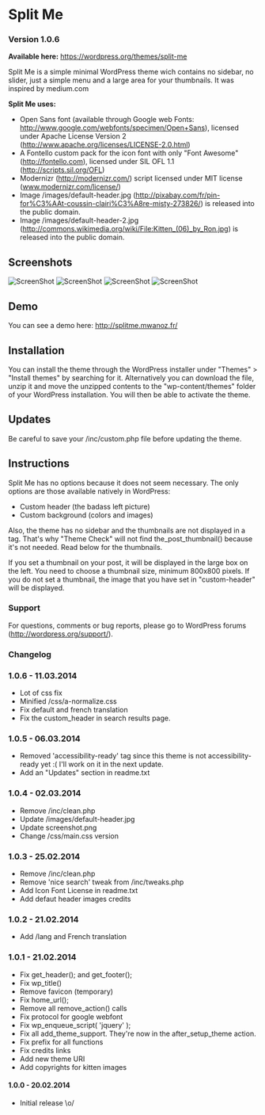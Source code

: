 Split Me
========

### Version 1.0.6

**Available here:** https://wordpress.org/themes/split-me

Split Me is a simple minimal WordPress theme wich contains no sidebar, no slider, just a simple menu and a large area for your thumbnails. It was inspired by medium.com

**Split Me uses:**
* Open Sans font (available through Google web Fonts: http://www.google.com/webfonts/specimen/Open+Sans), licensed under Apache License Version 2 (http://www.apache.org/licenses/LICENSE-2.0.html)
* A Fontello custom pack for the icon font with only "Font Awesome" (http://fontello.com), licensed under SIL OFL 1.1 (http://scripts.sil.org/OFL)
* Modernizr (http://modernizr.com/) script licensed under MIT license (www.modernizr.com/license/)
* Image /images/default-header.jpg (http://pixabay.com/fr/pin-for%C3%AAt-coussin-clairi%C3%A8re-misty-273826/) is released into the public domain.
* Image /images/default-header-2.jpg (http://commons.wikimedia.org/wiki/File:Kitten_(06)_by_Ron.jpg) is released into the public domain.

## Screenshots

![ScreenShot](https://raw2.github.com/Manoz/split-me/master/screenshots/screen-1.png)
![ScreenShot](https://raw2.github.com/Manoz/split-me/master/screenshots/screen-2.png)
![ScreenShot](https://raw2.github.com/Manoz/split-me/master/screenshots/screen-3.png)
![ScreenShot](https://raw2.github.com/Manoz/split-me/master/screenshots/screen-4.png)

## Demo

You can see a demo here: http://splitme.mwanoz.fr/

## Installation

You can install the theme through the WordPress installer under "Themes" > "Install themes" by searching for it.
Alternatively you can download the file, unzip it and move the unzipped contents to the "wp-content/themes" folder
of your WordPress installation. You will then be able to activate the theme.

## Updates 

Be careful to save your /inc/custom.php file before updating the theme.

## Instructions

Split Me has no options because it does not seem necessary.
The only options are those available natively in WordPress:
* Custom header (the badass left picture)
* Custom background (colors and images)

Also, the theme has no sidebar and the thumbnails are not displayed in a <img> tag. That's why "Theme Check" will not find the_post_thumbnail() because it's not needed. Read below for the thumbnails.

If you set a thumbnail on your post, it will be displayed in the large box on the left. You need to choose a thumbnail size, minimum 800x800 pixels. 
If you do not set a thumbnail, the image that you have set in "custom-header" will be displayed.

### Support

For questions, comments or bug reports, please go to WordPress forums (http://wordpress.org/support/).

### Changelog

### 1.0.6 - 11.03.2014
* Lot of css fix
* Minified /css/a-normalize.css
* Fix default and french translation
* Fix the custom_header in search results page.

### 1.0.5 - 06.03.2014
* Removed 'accessibility-ready' tag since this theme is not accessibility-ready yet :( I'll work on it in the next update.
* Add an "Updates" section in readme.txt

### 1.0.4 - 02.03.2014
* Remove /inc/clean.php
* Update /images/default-header.jpg
* Update screenshot.png
* Change /css/main.css version

### 1.0.3 - 25.02.2014
* Remove /inc/clean.php
* Remove 'nice search' tweak from /inc/tweaks.php
* Add Icon Font License in readme.txt
* Add defaut header images credits

### 1.0.2 - 21.02.2014
* Add /lang and French translation

### 1.0.1 - 21.02.2014
* Fix get_header(); and get_footer();
* Fix wp_title()
* Remove favicon (temporary)
* Fix home_url();
* Remove all remove_action() calls
* Fix protocol for google webfont
* Fix wp_enqueue_script( 'jquery' );
* Fix all add_theme_support. They're now in the after_setup_theme action.
* Fix prefix for all functions
* Fix credits links
* Add new theme URI
* Add copyrights for kitten images

#### 1.0.0 - 20.02.2014
* Initial release \o/
